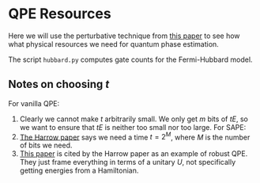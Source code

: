 # QPE Resources

Here we will use the perturbative technique from [this paper](https://arxiv.org/abs/2312.13282) to see how what physical resources we need for quantum phase estimation.

The script `hubbard.py` computes gate counts for the Fermi-Hubbard model.

## Notes on choosing $t$

For vanilla QPE:
1. Clearly we cannot make $t$ arbitrarily small. We only get $m$ bits of $tE$, so we want to ensure that $tE$ is neither too small nor too large.
For SAPE:
1. [The Harrow paper](https://arxiv.org/abs/2503.05647) says we need a time $t = 2^M$, where $M$ is the number of bits we need.
1. [This paper](https://quantum-journal.org/papers/q-2023-11-06-1165/) is cited by the Harrow paper as an example of robust QPE. They just frame everything in terms of a unitary $U$, not specifically getting energies from a Hamiltonian.